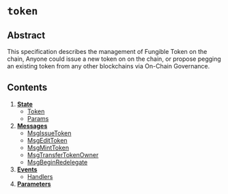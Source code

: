 <!--
order: 0
title: Token Overview
parent:
  title: "Token"
-->

# `token`

## Abstract

This specification describes the management of Fungible Token on the chain, Anyone could issue a new token on on the chain, or propose pegging an existing token from any other blockchains via On-Chain Governance.

## Contents

1. **[State](01_state.md)**
    - [Token](01_state.md#token)
    - [Params](01_state.md#params)
2. **[Messages](02_messages.md)**
    - [MsgIssueToken](02_messages.md#msgIssueToken)
    - [MsgEditToken](02_messages.md#msgEditToken)
    - [MsgMintToken](02_messages.md#msgMintToken)
    - [MsgTransferTokenOwner](02_messages.md#msgTransferTokenOwner)
    - [MsgBeginRedelegate](02_messages.md#msgbeginredelegate)
3. **[Events](03_events.md)**
    - [Handlers](03_events.md#handlers)
4. **[Parameters](04_params.md)**
